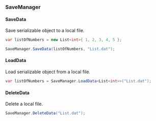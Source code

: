 ### SaveManager

#### SaveData

Save serializable object to a local file.

```csharp
var listOfNumbers = new List<int>{ 1, 2, 3, 4, 5 };

SaveManager.SaveData(listOfNumbers, "List.dat");
```

#### LoadData

Load serializable object from a local file.

```csharp
var listOfNumbers = SaveManager.LoadData<List<int>>("List.dat");
```

#### DeleteData

Delete a local file.

```csharp
SaveManager.DeleteData("List.dat");
```
